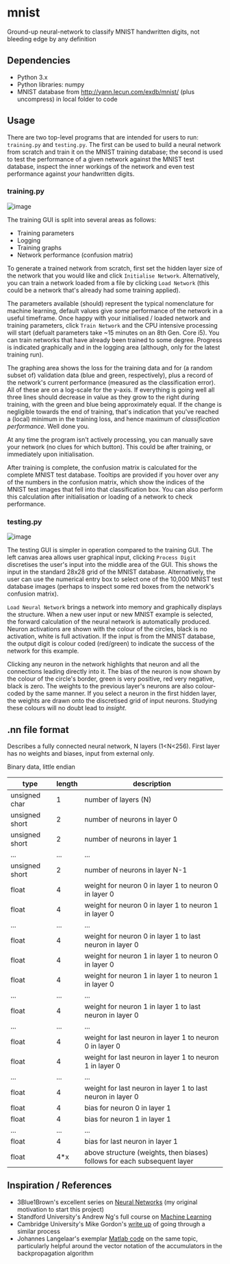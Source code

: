 # mnist
Ground-up neural-network to classify MNIST handwritten digits, not bleeding edge by any definition

## Dependencies
- Python 3.x
- Python libraries: numpy
- MNIST database from http://yann.lecun.com/exdb/mnist/ (plus uncompress) in local folder to code

## Usage
There are two top-level programs that are intended for users to run: `training.py` and `testing.py`. The first can be used to build a neural network from scratch and train it on the MNIST training database; the second is used to test the performance of a given network against the MNIST test database, inspect the inner workings of the network and even test performance against _your_ handwritten digits.

### training.py
![image](https://user-images.githubusercontent.com/2388528/87474519-211a2680-c61b-11ea-80dc-4f58f50ceda8.png)

The training GUI is split into several areas as follows:
* Training parameters
* Logging
* Training graphs
* Network performance (confusion matrix)

To generate a trained network from scratch, first set the hidden layer size of the network that you would like and click `Initialise Network`. Alternatively, you can train a network loaded from a file by clicking `Load Network` (this could be a network that's already had some training applied).

The parameters available (should) represent the typical nomenclature for machine learning, default values give _some_ performance of the network in a useful timeframe. Once happy with your initialised / loaded network and training parameters, click `Train Network` and the CPU intensive processing will start (defualt parameters take ~15 minutes on an 8th Gen. Core i5). You can train networks that have already been trained to some degree. Progress is indicated graphically and in the logging area (although, only for the latest training run).

The graphing area shows the loss for the training data and for (a random subset of) validation data (blue and green, respectively), plus a record of the network's current performance (measured as the classification error). All of these are on a log-scale for the y-axis. If everything is going well all three lines should decrease in value as they grow to the right during training, with the green and blue being approximately equal. If the change is negligible towards the end of training, that's indication that you've reached a (local) minimum in the training loss, and hence maximum of _classification performance_. Well done you.

At any time the program isn't actively processing, you can manually save your network (no clues for which button). This could be after training, or immediately upon initialisation.

After training is complete, the confusion matrix is calculated for the complete MNIST test database. Tooltips are provided if you hover over any of the numbers in the confusion matrix, which show the indices of the MNIST test images that fell into that classification box. You can also perform this calculation after initialisation or loading of a network to check performance.

### testing.py
![image](https://user-images.githubusercontent.com/2388528/87482506-6d6c6300-c629-11ea-9aa8-e45a65798bc6.png)

The testing GUI is simpler in operation compared to the training GUI. The left canvas area allows user graphical input, clicking `Process Digit` discretises the user's input into the middle area of the GUI. This shows the input in the standard 28x28 grid of the MNIST database. Alternatively, the user can use the numerical entry box to select one of the 10,000 MNIST test database images (perhaps to inspect some red boxes from the network's confusion matrix).

`Load Neural Network` brings a network into memory and graphically displays the structure. When a new user input or new MNIST example is selected, the forward calculation of the neural network is automatically produced. Neuron activations are shown with the colour of the circles, black is no activation, white is full activation. If the input is from the MNIST database, the output digit is colour coded (red/green) to indicate the success of the network for this example.

Clicking any neuron in the network highlights that neuron and all the connections leading directly into it. The bias of the neuron is now shown by the colour of the circle's border, green is very positive, red very negative, black is zero. The weights to the previous layer's neurons are also colour-coded by the same manner. If you select a neuron in the first hidden layer, the weights are drawn onto the discretised grid of input neurons. Studying these colours will no doubt lead to _insight_.

## .nn file format
Describes a fully connected neural network, N layers (1<N<256). First layer has no weights and biases, input from external only.

Binary data, little endian

| type | length | description |
| --- | --- | --- |
| unsigned char | 1 | number of layers (N) |
| unsigned short | 2 | number of neurons in layer 0 |
| unsigned short | 2 | number of neurons in layer 1 |
| ... | ... | ... |
| unsigned short | 2 | number of neurons in layer N-1 |
| float | 4 | weight for neuron 0 in layer 1 to neuron 0 in layer 0 |
| float | 4 | weight for neuron 0 in layer 1 to neuron 1 in layer 0 |
| ... | ... | ... |
| float | 4 | weight for neuron 0 in layer 1 to last neuron in layer 0 |
| float | 4 | weight for neuron 1 in layer 1 to neuron 0 in layer 0 |
| float | 4 | weight for neuron 1 in layer 1 to neuron 1 in layer 0 |
| ... | ... | ... |
| float | 4 | weight for neuron 1 in layer 1 to last neuron in layer 0 |
| ... | ... | ... |
| float | 4 | weight for last neuron in layer 1 to neuron 0 in layer 0 |
| float | 4 | weight for last neuron in layer 1 to neuron 1 in layer 0 |
| ... | ... | ... |
| float | 4 | weight for last neuron in layer 1 to last neuron in layer 0 |
| float | 4 | bias for neuron 0 in layer 1 |
| float | 4 | bias for neuron 1 in layer 1 |
| ... | ... | ... |
| float | 4 | bias for last neuron in layer 1 |
| float | 4\*x | above structure (weights, then biases) follows for each subsequent layer |

## Inspiration / References
- 3Blue1Brown's excellent series on [Neural Networks](https://www.youtube.com/playlist?list=PLZHQObOWTQDNU6R1_67000Dx_ZCJB-3pi) (my original motivation to start this project)
- Standford University's Andrew Ng's full course on [Machine Learning](https://www.youtube.com/playlist?list=PLLssT5z_DsK-h9vYZkQkYNWcItqhlRJLN)
- Cambridge University's Mike Gordon's [write up](https://www.cl.cam.ac.uk/archive/mjcg/plans/Backpropagation.pdf) of going through a similar process
- Johannes Langelaar's exemplar [Matlab code](https://uk.mathworks.com/matlabcentral/fileexchange/73010-mnist-neural-network-training-and-testing) on the same topic, particularly helpful around the vector notation of the accumulators in the backpropagation algorithm

